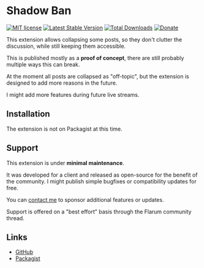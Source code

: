 # Shadow Ban

[![MIT license](https://img.shields.io/badge/license-MIT-blue.svg)](https://github.com/clarkwinkelmann/flarum-ext-collapsible-posts/blob/master/LICENSE.md) [![Latest Stable Version](https://img.shields.io/packagist/v/clarkwinkelmann/flarum-ext-collapsible-posts.svg)](https://packagist.org/packages/clarkwinkelmann/flarum-ext-collapsible-posts) [![Total Downloads](https://img.shields.io/packagist/dt/clarkwinkelmann/flarum-ext-collapsible-posts.svg)](https://packagist.org/packages/clarkwinkelmann/flarum-ext-collapsible-posts) [![Donate](https://img.shields.io/badge/paypal-donate-yellow.svg)](https://www.paypal.me/clarkwinkelmann)

This extension allows collapsing some posts, so they don't clutter the discussion, while still keeping them accessible.

This is published mostly as a **proof of concept**, there are still probably multiple ways this can break.

At the moment all posts are collapsed as "off-topic", but the extension is designed to add more reasons in the future.

I might add more features during future live streams.

## Installation

The extension is not on Packagist at this time.

## Support

This extension is under **minimal maintenance**.

It was developed for a client and released as open-source for the benefit of the community.
I might publish simple bugfixes or compatibility updates for free.

You can [contact me](https://clarkwinkelmann.com/flarum) to sponsor additional features or updates.

Support is offered on a "best effort" basis through the Flarum community thread.

## Links

- [GitHub](https://github.com/clarkwinkelmann/flarum-ext-collapsible-posts)
- [Packagist](https://packagist.org/packages/clarkwinkelmann/flarum-ext-collapsible-posts)
